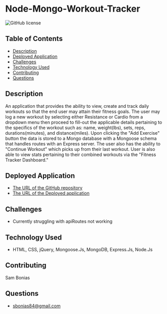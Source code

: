 # Node-Mongo-Workout-Tracker

![GitHub license](https://img.shields.io/badge/language-JAVASCRIPT-blue.svg)

## Table of Contents

- [Description](#description)
- [Deployed Application](#deployed-application)
- [Challenges](#challenges)
- [Technology Used](#technology-used)
- [Contributing](#contributing)
- [Questions](#questions)

## Description

An application that provides the ability to view, create and track daily workouts so that the end user may attain their fitness goals. The user may log a new workout by selecting either Resistance or Cardio from a dropdown menu then proceed to fill-out the applicable details pertaining to the specifics of the workout such as: name, weight(lbs), sets, reps, durations(minutes), and distance(miles). Upon clicking the "Add Exercise" button the data is stored to a Mongo database with a Mongoose schema that handles routes with an Express server. The user also has the ability to "Continue Workout" which picks up from their last workout. User is also able to view stats pertaining to their combined workouts via the "Fitness Tracker Dashboard."

## Deployed Application

- [The URL of the GitHub repository](https://github.com/sbonias/node-mongo-workout-tracker)
- [The URL of the Deployed application](https://lit-meadow-13696.herokuapp.com/)

## Challenges

- Currently struggling with apiRoutes not working

## Technology Used

- HTML, CSS, jQuery, Mongoose.Js, MongoDB, Express.Js, Node.Js

## Contributing

Sam Bonias

## Questions

- sbonias84@gmail.com
